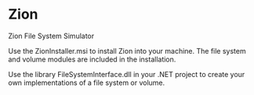 # Zion
Zion File System Simulator

Use the ZionInstaller.msi to install Zion into your machine. The file system and volume modules are included in the installation.

Use the library FileSystemInterface.dll in your .NET project to create your own implementations of a file system or volume.